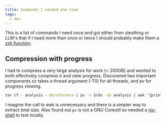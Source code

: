 ```yaml
---
title: Commands I needed one time
tags:
  - dev
---
```


This is a list of commands I need once and got either from sleuthing or LLM's that
if I need more than once or twice I should probably make them a [zsh function](v6l4-zshell.md).

## Compression with progress

I had to compress a very large analysis for work (> 200GB) and wanted to both effectively compress it and view progress.
Discovered two important components xz takes a thread argument (-T0) for all threads, and pv for progress viewing.

```cmd
tar cf - analysis --dereference | pv -s $(du -sb analysis | awk '{print $1}') | xz -T 20 > analysis.tar.xz
```

I imagine the call to awk is unnecessary and there is a simpler way to extract total size.
Also found out `pv` is not a GNU Coreutil so needed a [nix-shell](wuz9-nix-shell-is-dead.md) to test locally.

